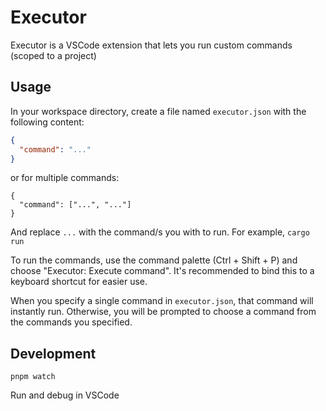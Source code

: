 # Executor

Executor is a VSCode extension that lets you run custom commands (scoped to a project)

## Usage

In your workspace directory, create a file named `executor.json` with the following content:

```json
{
  "command": "..."
}
```

or for multiple commands:

```
{
  "command": ["...", "..."]
}
```

And replace `...` with the command/s you with to run. For example, `cargo run`

To run the commands, use the command palette (Ctrl + Shift + P) and choose "Executor: Execute command". It's recommended to bind this to a keyboard shortcut for easier use.

When you specify a single command in `executor.json`, that command will instantly run. Otherwise, you will be prompted to choose a command from the commands you specified.

## Development

`pnpm watch`

Run and debug in VSCode
